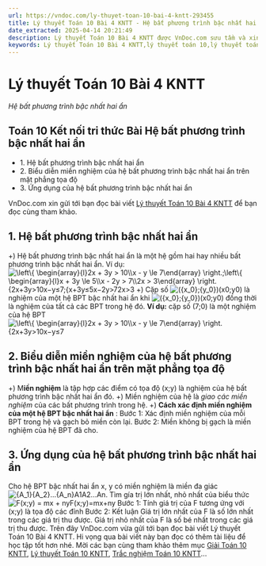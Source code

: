 ```yaml
---
url: https://vndoc.com/ly-thuyet-toan-10-bai-4-kntt-293455
title: Lý thuyết Toán 10 Bài 4 KNTT - Hệ bất phương trình bậc nhất hai ẩn - VnDoc.com
date_extracted: 2025-04-14 20:21:49
description: Lý thuyết Toán 10 Bài 4 KNTT được VnDoc.com sưu tầm và xin gửi tới bạn đọc cùng tham khảo.
keywords: Lý thuyết Toán 10 Bài 4 KNTT,lý thuyết toán 10,lý thuyết toán 10 KNTT,toán 10,toán 10 KNTT,toán 10 bài 4,lý thuyết toán 10 bài 4,Hệ bất phương trình bậc nhất hai ẩn,toán 10 kết nối tri thức
---
```


# Lý thuyết Toán 10 Bài 4 KNTT
 _Hệ bất phương trình bậc nhất hai ẩn_
## Toán 10 Kết nối tri thức Bài Hệ bất phương trình bậc nhất hai ẩn
  * 1\. Hệ bất phương trình bậc nhất hai ẩn
  * 2\. Biểu diễn miền nghiệm của hệ bất phương trình bậc nhất hai ẩn trên mặt phẳng tọa độ
  * 3\. Ứng dụng của hệ bất phương trình bậc nhất hai ẩn

VnDoc.com xin gửi tới bạn đọc bài viết [Lý thuyết Toán 10 Bài 4 KNTT](<https://vndoc.com/ly-thuyet-toan-10-bai-4-kntt-293455>) để bạn đọc cùng tham khảo.
## **1\. Hệ bất phương trình bậc nhất hai ẩn**
+\) Hệ bất phương trình bậc nhất hai ẩn là một hệ gồm hai hay nhiều bất phương trình bậc nhất hai ẩn.
Ví dụ: ![\\left\\{ \\begin{array}{l}2x + 3y > 10\\\\x - y \\le 7\\end{array} \\right.;\\left\\{ \\begin{array}{l}x + 3y \\le 5\\\\x - 2y > 7\\\\2x > 3\\end{array} \\right.](https://i.vdoc.vn/data/image/blank.png)\{2x+3y>10x−y≤7;\{x+3y≤5x−2y>72x>3
+\) Cặp số ![\({x_0};{y_0}\)](https://i.vdoc.vn/data/image/blank.png)\(x0;y0\) là nghiệm của một hệ BPT bậc nhất hai ẩn khi ![\({x_0};{y_0}\)](https://i.vdoc.vn/data/image/blank.png)\(x0;y0\) đồng thời là nghiệm của tất cả các BPT trong hệ đó.
**Ví dụ:** cặp số \(7;0\) là một nghiệm của hệ BPT ![\\left\\{ \\begin{array}{l}2x + 3y > 10\\\\x - y \\le 7\\end{array} \\right.](https://i.vdoc.vn/data/image/blank.png)\{2x+3y>10x−y≤7
## **2\. Biểu diễn miền nghiệm của hệ bất phương trình bậc nhất hai ẩn trên mặt phẳng tọa độ**
+\) M**iền nghiệm** là tập hợp các điểm có tọa độ \(x;y\) là nghiệm của hệ bất phương trình bậc nhất hai ẩn đó.
+\) Miền nghiệm của hệ là _giao các miền nghiệm_ của các bất phương trình trong hệ.
+\) **Cách xác định miền nghiệm của một hệ BPT bậc nhất hai ẩn** :
Bước 1: Xác định miền nghiệm của mỗi BPT trong hệ và gạch bỏ miền còn lại.
Bước 2: Miền không bị gạch là miền nghiệm của hệ BPT đã cho.
## **3\. Ứng dụng của hệ bất phương trình bậc nhất hai ẩn**
Cho hệ BPT bậc nhất hai ẩn x, y có miền nghiệm là miền đa giác ![{A_1}{A_2}...{A_n}](https://i.vdoc.vn/data/image/blank.png)A1A2...An.
Tìm gía trị lớn nhất, nhỏ nhất của biểu thức ![F\(x;y\) = mx + ny](https://i.vdoc.vn/data/image/blank.png)F\(x;y\)=mx+ny
Bước 1: Tính giá trị của F tương ứng với \(x;y\) là tọa độ các đỉnh
Bước 2: Kết luận
Giá trị lớn nhất của F là số lớn nhất trong các giá trị thu được.
Giá trị nhỏ nhất của F là số bé nhất trong các giá trị thu được.
Trên đây VnDoc.com vừa gửi tới bạn đọc bài viết Lý thuyết Toán 10 Bài 4 KNTT. Hi vọng qua bài viết này bạn đọc có thêm tài liệu để học tập tốt hơn nhé. Mời các bạn cùng tham khảo thêm mục [Giải Toán 10 KNTT](<https://vndoc.com/toan-10-ket-noi-tri-thuc-tap1>), [Lý thuyết Toán 10 KNTT](<https://vndoc.com/ly-thuyet-toan-10-kntt>), [Trắc nghiệm Toán 10 KNTT](<https://vndoc.com/test-lop10>)...

